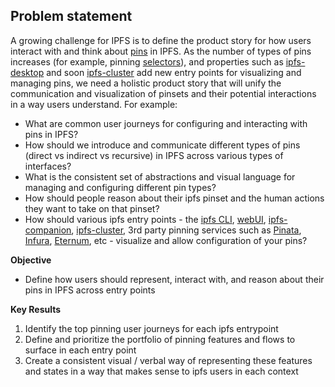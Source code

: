 ## Problem statement

A growing challenge for IPFS is to define the product story for how users interact with and think about [pins](https://docs.ipfs.io/guides/concepts/pinning/) in IPFS. As the number of types of pins increases (for example, pinning [selectors](https://github.com/ipld/specs/blob/master/selectors/selectors.md)), and properties such as [ipfs-desktop](https://github.com/ipfs-shipyard/ipfs-desktop/) and soon [ipfs-cluster](https://cluster.ipfs.io/) add new entry points for visualizing and managing pins, we need a holistic product story that will unify the communication and visualization of pinsets and their potential interactions in a way users understand. For example:

- What are common user journeys for configuring and interacting with pins in IPFS?
- How should we introduce and communicate different types of pins (direct vs indirect vs recursive) in IPFS across various types of interfaces?
- What is the consistent set of abstractions and visual language for managing and configuring different pin types? 
- How should people reason about their ipfs pinset and the human actions they want to take on that pinset?
- How should various ipfs entry points - the [ipfs CLI](https://docs.ipfs.io/reference/api/cli/#ipfs-pin), [webUI](https://github.com/ipfs-shipyard/ipfs-webui/), [ipfs-companion](https://github.com/ipfs-shipyard/ipfs-companion#ipfs-companion), [ipfs-cluster](https://cluster.ipfs.io/), 3rd party pinning services such as [Pinata](https://pinata.cloud/), [Infura](https://infura.io/), [Eternum](https://www.eternum.io/), etc - visualize and allow configuration of your pins?


**Objective**
+ Define how users should represent, interact with, and reason about their pins in IPFS across entry points

**Key Results**
1. Identify the top pinning user journeys for each ipfs entrypoint
1. Define and prioritize the portfolio of pinning features and flows to surface in each entry point
1. Create a consistent visual / verbal way of representing these features and states in a way that makes sense to ipfs users in each context

